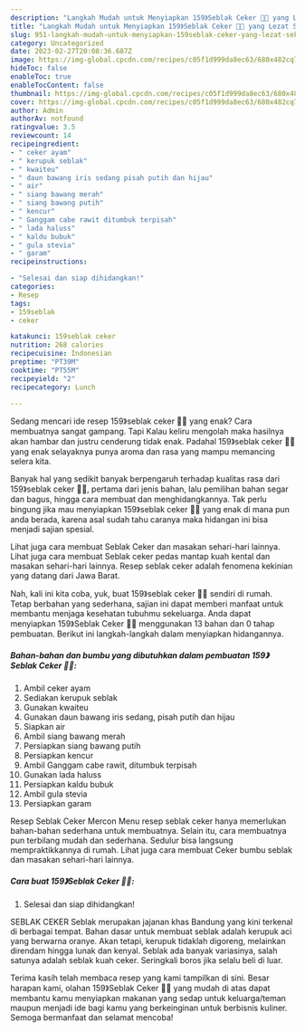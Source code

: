 ```yaml
---
description: "Langkah Mudah untuk Menyiapkan 159》Seblak Ceker 🐓🐔 yang Lezat Sekali"
title: "Langkah Mudah untuk Menyiapkan 159》Seblak Ceker 🐓🐔 yang Lezat Sekali"
slug: 951-langkah-mudah-untuk-menyiapkan-159seblak-ceker-yang-lezat-sekali
category: Uncategorized
date: 2023-02-27T20:08:36.687Z
image: https://img-global.cpcdn.com/recipes/c05f1d999da8ec63/680x482cq70/159seblak-ceker-foto-resep-utama.jpg
hideToc: false
enableToc: true
enableTocContent: false
thumbnail: https://img-global.cpcdn.com/recipes/c05f1d999da8ec63/680x482cq70/159seblak-ceker-foto-resep-utama.jpg
cover: https://img-global.cpcdn.com/recipes/c05f1d999da8ec63/680x482cq70/159seblak-ceker-foto-resep-utama.jpg
author: Admin
authorAv: notfound
ratingvalue: 3.5
reviewcount: 14
recipeingredient:
- " ceker ayam"
- " kerupuk seblak"
- " kwaiteu"
- " daun bawang iris sedang pisah putih dan hijau"
- " air"
- " siang bawang merah"
- " siang bawang putih"
- " kencur"
- " Ganggam cabe rawit ditumbuk terpisah"
- " lada haluss"
- " kaldu bubuk"
- " gula stevia"
- " garam"
recipeinstructions:

- "Selesai dan siap dihidangkan!"
categories:
- Resep
tags:
- 159seblak
- ceker

katakunci: 159seblak ceker 
nutrition: 268 calories
recipecuisine: Indonesian
preptime: "PT39M"
cooktime: "PT55M"
recipeyield: "2"
recipecategory: Lunch

---
```



Sedang mencari ide resep 159》seblak ceker 🐓🐔 yang enak? Cara membuatnya sangat gampang. Tapi Kalau keliru mengolah maka hasilnya akan hambar dan justru cenderung tidak enak. Padahal 159》seblak ceker 🐓🐔 yang enak selayaknya punya aroma dan rasa yang mampu memancing selera kita.


Banyak hal yang sedikit banyak berpengaruh terhadap kualitas rasa dari 159》seblak ceker 🐓🐔, pertama dari jenis bahan, lalu pemilihan bahan segar dan bagus, hingga cara membuat dan menghidangkannya. Tak perlu bingung jika mau menyiapkan 159》seblak ceker 🐓🐔 yang enak di mana pun anda berada, karena asal sudah tahu caranya maka hidangan ini bisa menjadi sajian spesial.

Lihat juga cara membuat Seblak Ceker dan masakan sehari-hari lainnya. Lihat juga cara membuat Seblak ceker pedas mantap kuah kental dan masakan sehari-hari lainnya. Resep seblak ceker adalah fenomena kekinian yang datang dari Jawa Barat.


Nah, kali ini kita coba, yuk, buat 159》seblak ceker 🐓🐔 sendiri di rumah. Tetap berbahan yang sederhana, sajian ini dapat memberi manfaat untuk membantu menjaga kesehatan tubuhmu sekeluarga. Anda dapat menyiapkan 159》Seblak Ceker 🐓🐔 menggunakan 13 bahan dan 0 tahap pembuatan. Berikut ini langkah-langkah dalam menyiapkan hidangannya.

<!--inarticleads1-->

##### Bahan-bahan dan bumbu yang dibutuhkan dalam pembuatan 159》Seblak Ceker 🐓🐔:

1. Ambil  ceker ayam
1. Sediakan  kerupuk seblak
1. Gunakan  kwaiteu
1. Gunakan  daun bawang iris sedang, pisah putih dan hijau
1. Siapkan  air
1. Ambil  siang bawang merah
1. Persiapkan  siang bawang putih
1. Persiapkan  kencur
1. Ambil  Ganggam cabe rawit, ditumbuk terpisah
1. Gunakan  lada haluss
1. Persiapkan  kaldu bubuk
1. Ambil  gula stevia
1. Persiapkan  garam


Resep Seblak Ceker Mercon Menu resep seblak ceker hanya memerlukan bahan-bahan sederhana untuk membuatnya. Selain itu, cara membuatnya pun terbilang mudah dan sederhana. Sedulur bisa langsung mempraktikkannya di rumah. Lihat juga cara membuat Ceker bumbu seblak dan masakan sehari-hari lainnya. 

<!--inarticleads2-->

##### Cara buat 159》Seblak Ceker 🐓🐔:


1. Selesai dan siap dihidangkan!

SEBLAK CEKER Seblak merupakan jajanan khas Bandung yang kini terkenal di berbagai tempat. Bahan dasar untuk membuat seblak adalah kerupuk aci yang berwarna oranye. Akan tetapi, kerupuk tidaklah digoreng, melainkan direndam hingga lunak dan kenyal. Seblak ada banyak variasinya, salah satunya adalah seblak kuah ceker. Seringkali boros jika selalu beli di luar. 

Terima kasih telah membaca resep yang kami tampilkan di sini. Besar harapan kami, olahan 159》Seblak Ceker 🐓🐔 yang mudah di atas dapat membantu kamu menyiapkan makanan yang sedap untuk keluarga/teman maupun menjadi ide bagi kamu yang berkeinginan untuk berbisnis kuliner. Semoga bermanfaat dan selamat mencoba!
